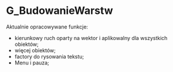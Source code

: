 # G_BudowanieWarstw

Aktualnie opracowywane funkcje:

- kierunkowy ruch oparty na wektor i aplikowalny dla wszystkich obiektów;
- więcej obiektów;
- factory do rysowania tekstu;
- Menu i pauza;
